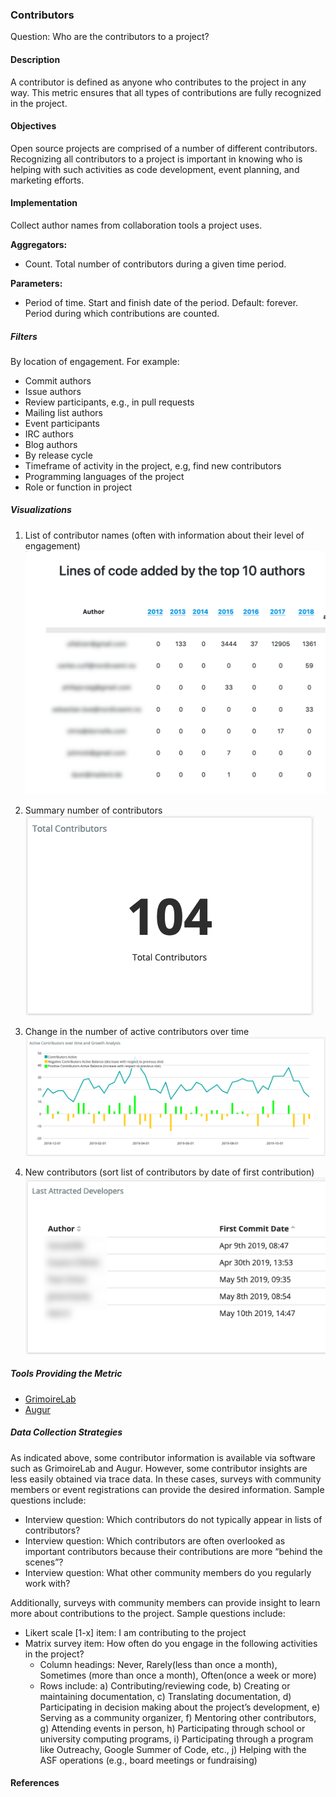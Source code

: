 ### Contributors

Question: Who are the contributors to a project?

#### Description

A contributor is defined as anyone who contributes to the project in any way. This metric ensures that all types of contributions are fully recognized in the project.

#### Objectives

Open source projects are comprised of a number of different contributors. Recognizing all contributors to a project is important in knowing who is helping with such activities as code development, event planning, and marketing efforts.  

#### Implementation

Collect author names from collaboration tools a project uses.

**Aggregators:**
* Count. Total number of contributors during a given time period.

**Parameters:**
* Period of time. Start and finish date of the period. Default: forever.
 Period during which contributions are counted.

##### Filters

By location of engagement. For example:
* Commit authors
* Issue authors
* Review participants, e.g., in pull requests
* Mailing list authors
* Event participants
* IRC authors
* Blog authors
* By release cycle
* Timeframe of activity in the project, e.g, find new contributors
* Programming languages of the project 
* Role or function in project

##### Visualizations

1. List of contributor names (often with information about their level of engagement)<br />
![Contributor names and info](images/contributors_top-contributor-info.png)

2. Summary number of contributors<br />
![Summary number of contributors](images/contributors_summary-contributor-number.png)

3. Change in the number of active contributors over time<br />
![Contributor growth](images/contributors_growth.png)

4. New contributors (sort list of contributors by date of first contribution)<br />
![New contributors](images/contributors_first-commit-date.png)

##### Tools Providing the Metric

* [GrimoireLab](https://chaoss.github.io/grimoirelab/)
* [Augur](http://augur.osshealth.io/api_docs/#api-Evolution-Contributors_Repo_)

##### Data Collection Strategies

As indicated above, some contributor information is available via software such as GrimoireLab and Augur. However, some contributor insights are less easily obtained via trace data. In these cases, surveys with community members or event registrations can provide the desired information. Sample questions include:

* Interview question: Which contributors do not typically appear in lists of contributors? 
* Interview question: Which contributors are often overlooked as important contributors because their contributions are more “behind the scenes”?
* Interview question: What other community members do you regularly work with?

Additionally, surveys with community members can provide insight to learn more about contributions to the project. Sample questions include:

* Likert scale [1-x] item: I am contributing to the project
* Matrix survey item: How often do you engage in the following activities in the project? 
  * Column headings: Never, Rarely(less than once a month), Sometimes (more than once a month), Often(once a week or more)
  * Rows include: a) Contributing/reviewing code, b) Creating or maintaining documentation, c) Translating documentation, d) Participating in decision making about the project’s development, e) Serving as a community organizer, f) Mentoring other contributors, g) Attending events in person, h) Participating through school or university computing programs, i) Participating through a program like Outreachy, Google Summer of Code, etc., j) Helping with the ASF operations (e.g., board meetings or fundraising) 

#### References
